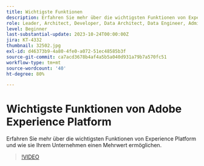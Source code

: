 ```yaml
---
title: Wichtigste Funktionen
description: Erfahren Sie mehr über die wichtigsten Funktionen von Experience Platform und wie sie Ihrem Unternehmen einen Mehrwert ermöglichen.
role: Leader, Architect, Developer, Data Architect, Data Engineer, Admin, User
level: Beginner
last-substantial-update: 2023-10-24T00:00:00Z
jira: KT-4332
thumbnail: 32502.jpg
exl-id: d46373b9-4a80-4fe0-a072-51ec48585b3f
source-git-commit: ca7acd3678b4af4a5b5a040d931a79b7a570fc51
workflow-type: tm+mt
source-wordcount: '40'
ht-degree: 80%

---
```


# Wichtigste Funktionen von Adobe Experience Platform

Erfahren Sie mehr über die wichtigsten Funktionen von Experience Platform und wie sie Ihrem Unternehmen einen Mehrwert ermöglichen.

>[!VIDEO](https://video.tv.adobe.com/v/32502?learn=on)

